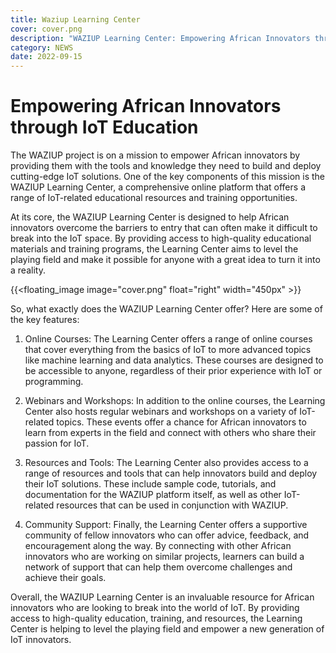 ```yaml
---
title: Waziup Learning Center
cover: cover.png
description: "WAZIUP Learning Center: Empowering African Innovators through IoT Education"
category: NEWS
date: 2022-09-15
---
```


# Empowering African Innovators through IoT Education

The WAZIUP project is on a mission to empower African innovators by providing them with the tools and knowledge they need to build and deploy cutting-edge IoT solutions. One of the key components of this mission is the WAZIUP Learning Center, a comprehensive online platform that offers a range of IoT-related educational resources and training opportunities.

At its core, the WAZIUP Learning Center is designed to help African innovators overcome the barriers to entry that can often make it difficult to break into the IoT space. By providing access to high-quality educational materials and training programs, the Learning Center aims to level the playing field and make it possible for anyone with a great idea to turn it into a reality.

{{<floating_image image="cover.png" float="right" width="450px" >}}


So, what exactly does the WAZIUP Learning Center offer? Here are some of the key features:

1. Online Courses: The Learning Center offers a range of online courses that cover everything from the basics of IoT to more advanced topics like machine learning and data analytics. These courses are designed to be accessible to anyone, regardless of their prior experience with IoT or programming.

2. Webinars and Workshops: In addition to the online courses, the Learning Center also hosts regular webinars and workshops on a variety of IoT-related topics. These events offer a chance for African innovators to learn from experts in the field and connect with others who share their passion for IoT.

3. Resources and Tools: The Learning Center also provides access to a range of resources and tools that can help innovators build and deploy their IoT solutions. These include sample code, tutorials, and documentation for the WAZIUP platform itself, as well as other IoT-related resources that can be used in conjunction with WAZIUP.

4. Community Support: Finally, the Learning Center offers a supportive community of fellow innovators who can offer advice, feedback, and encouragement along the way. By connecting with other African innovators who are working on similar projects, learners can build a network of support that can help them overcome challenges and achieve their goals.

Overall, the WAZIUP Learning Center is an invaluable resource for African innovators who are looking to break into the world of IoT. By providing access to high-quality education, training, and resources, the Learning Center is helping to level the playing field and empower a new generation of IoT innovators.